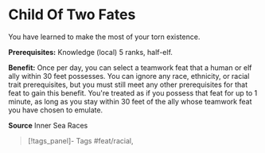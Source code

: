 ﻿---
cssclass: [feats]

---
# Child Of Two Fates

You have learned to make the most of your torn existence.

**Prerequisites:** Knowledge (local) 5 ranks, half-elf.

**Benefit:** Once per day, you can select a teamwork feat that a human or elf ally within 30 feet possesses. You can ignore any race, ethnicity, or racial trait prerequisites, but you must still meet any other prerequisites for that feat to gain this benefit. You're treated as if you possess that feat for up to 1 minute, as long as you stay within 30 feet of the ally whose teamwork feat you have chosen to emulate.

**Source** Inner Sea Races
>[!tags_panel]- Tags
> #feat/racial, 